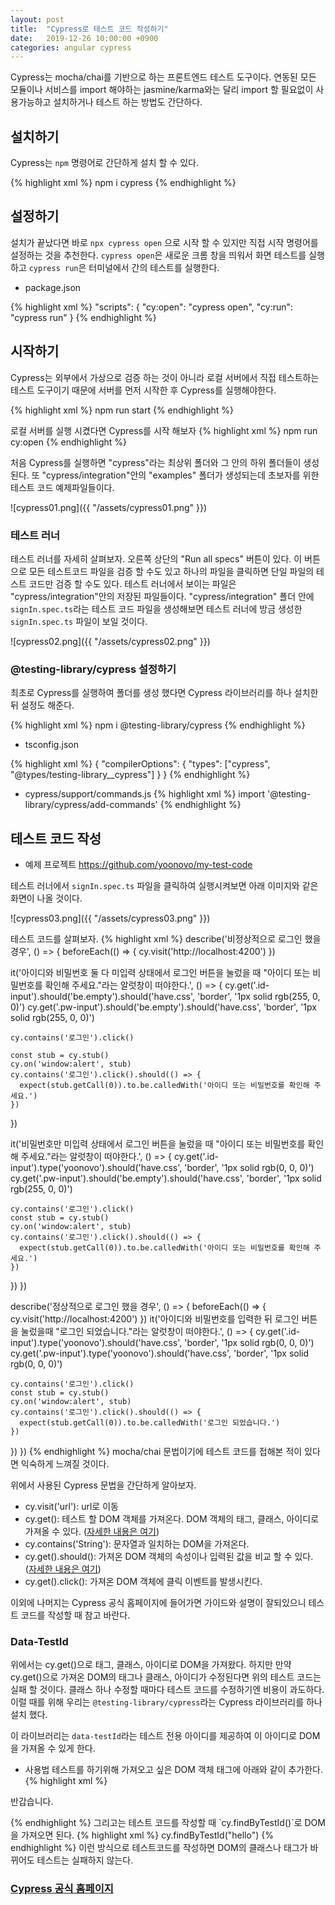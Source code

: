 ```yaml
---
layout: post
title:  "Cypress로 테스트 코드 작성하기"
date:   2019-12-26 10:00:00 +0900
categories: angular cypress
---
```


Cypress는 mocha/chai를 기반으로 하는 프론트엔드 테스트 도구이다.
연동된 모든 모듈이나 서비스를 import 해야하는 jasmine/karma와는 달리 import 할 필요없이 사용가능하고 설치하거나 테스트 하는 방법도 간단하다.

## 설치하기 

Cypress는 `npm` 명령어로 간단하게 설치 할 수 있다.

{% highlight xml %}
npm i cypress
{% endhighlight %}

## 설정하기 

설치가 끝났다면 바로 `npx cypress open` 으로 시작 할 수 있지만 직접 시작 명령어를 설정하는 것을 추천한다.
`cypress open`은 새로운 크롬 창을 띄워서 화면 테스트를 실행하고 `cypress run`은 터미널에서 간의  테스트를 실행한다. 

* package.json

{% highlight xml %}
"scripts": {
    "cy:open": "cypress open",
    "cy:run": "cypress run"
}
{% endhighlight %}

## 시작하기

Cypress는 외부에서 가상으로 검증 하는 것이 아니라 로컬 서버에서 직접 테스트하는 테스트 도구이기 때문에 서버를 먼저 시작한 후 Cypress를 실행해야한다.

{% highlight xml %}
npm run start
{% endhighlight %}

로컬 서버를 실행 시켰다면 Cypress를 시작 해보자
{% highlight xml %}
npm run cy:open
{% endhighlight %}

처음 Cypress를 실행하면 "cypress"라는 최상위 폴더와 그 안의 하위 폴더들이 생성된다.
또 "cypress/integration"안의 "examples" 폴더가 생성되는데 초보자를 위한 테스트 코드 예제파일들이다.

![cypress01.png]({{ "/assets/cypress01.png" }})

### 테스트 러너
테스트 러너를 자세히 살펴보자.
오른쪽 상단의 "Run all specs" 버튼이 있다. 이 버튼으로 모든 테스트코드 파일을 검증 할 수도 있고 하나의 파일을 클릭하면 단일 파일의 테스트 코드만 검증 할 수도 있다. 
테스트 러너에서 보이는 파일은 "cypress/integration"안의 저장된 파일들이다.
"cypress/integration" 폴더 안에 `signIn.spec.ts`라는 테스트 코드 파일을 생성해보면 테스트 러너에 방금 생성한 `signIn.spec.ts` 파일이 보일 것이다.

![cypress02.png]({{ "/assets/cypress02.png" }})


### @testing-library/cypress 설정하기
최초로 Cypress를 실행하여 폴더를 생성 했다면  Cypress 라이브러리를 하나 설치한 뒤 설정도 해준다. 

{% highlight xml %}
npm i @testing-library/cypress
{% endhighlight %}
* tsconfig.json

{% highlight xml %}
{
  "compilerOptions": {
    "types": ["cypress", "@types/testing-library__cypress"]
  }
}
{% endhighlight %}

* cypress/support/commands.js
{% highlight xml %}
import '@testing-library/cypress/add-commands'
{% endhighlight %}

## 테스트 코드 작성
- 예제 프로젝트 https://github.com/yoonovo/my-test-code

테스트 러너에서  `signIn.spec.ts` 파일을 클릭하여 실행시켜보면 아래 이미지와 같은 화면이 나올 것이다.

![cypress03.png]({{ "/assets/cypress03.png" }})

테스트 코드를 살펴보자.
{% highlight xml %}
describe('비정상적으로 로그인 했을 경우', () => {
  beforeEach(() => {
    cy.visit('http://localhost:4200')
  })

  it('아이디와 비밀번호 둘 다 미입력 상태에서 로그인 버튼을 눌렀을 때 "아이디 또는 비밀번호를 확인해 주세요."라는 알럿창이 떠야한다.', () => {
    cy.get('.id-input').should('be.empty').should('have.css', 'border', '1px solid rgb(255, 0, 0)')
    cy.get('.pw-input').should('be.empty').should('have.css', 'border', '1px solid rgb(255, 0, 0)')

    cy.contains('로그인').click()

    const stub = cy.stub()
    cy.on('window:alert', stub)
    cy.contains('로그인').click().should(() => {
      expect(stub.getCall(0)).to.be.calledWith('아이디 또는 비밀번호를 확인해 주세요.')      
    })
  })

  it('비밀번호만 미입력 상태에서 로그인 버튼을 눌렀을 때 "아이디 또는 비밀번호를 확인해 주세요."라는 알럿창이 떠야한다.', () => {
    cy.get('.id-input').type('yoonovo').should('have.css', 'border', '1px solid rgb(0, 0, 0)')
    cy.get('.pw-input').should('be.empty').should('have.css', 'border', '1px solid rgb(255, 0, 0)')

    cy.contains('로그인').click()
    const stub = cy.stub()
    cy.on('window:alert', stub)
    cy.contains('로그인').click().should(() => {
      expect(stub.getCall(0)).to.be.calledWith('아이디 또는 비밀번호를 확인해 주세요.')      
    })
  })
})

describe('정상적으로 로그인 했을 경우', () => {
  beforeEach(() => {
    cy.visit('http://localhost:4200')
  })
  it('아이디와 비밀번호를 입력한 뒤 로그인 버튼을 눌렀을때 "로그인 되었습니다."라는 알럿창이 떠야한다.', () => {
    cy.get('.id-input').type('yoonovo').should('have.css', 'border', '1px solid rgb(0, 0, 0)')
    cy.get('.pw-input').type('yoonovo').should('have.css', 'border', '1px solid rgb(0, 0, 0)')

    cy.contains('로그인').click()
    const stub = cy.stub()
    cy.on('window:alert', stub)
    cy.contains('로그인').click().should(() => {
      expect(stub.getCall(0)).to.be.calledWith('로그인 되었습니다.')      
    })
  })
})
{% endhighlight %}
mocha/chai 문법이기에 테스트 코드를 접해본 적이 있다면 익숙하게 느껴질 것이다.

위에서 사용된 Cypress 문법을 간단하게 알아보자. 

- cy.visit('url'): url로 이동
- cy.get(): 테스트 할 DOM 객체를 가져온다. DOM 객체의 태그, 클래스, 아이디로 가져올 수 있다. ([자세한 내용은 여기](https://docs.cypress.io/api/commands/get.html#Selector))
- cy.contains('String'): 문자열과 일치하는 DOM을 가져온다. 
- cy.get().should(): 가져온 DOM 객체의 속성이나 입력된 값을 비교 할 수 있다. ([자세한 내용은 여기](https://docs.cypress.io/api/commands/should.html#Arguments))
- cy.get().click(): 가져온 DOM 객체에 클릭 이벤트를 발생시킨다.

이외에 나머지는 Cypress 공식 홈페이지에 들어가면 가이드와 설명이 잘되있으니 테스트 코드를 작성할 때 참고 바란다.

### Data-TestId
위에서는 cy.get()으로 태그, 클래스, 아이디로 DOM을 가져왔다.
하지만 만약 cy.get()으로 가져온 DOM의 태그나 클래스, 아이디가 수정된다면 위의 테스트 코드는 실패 할 것이다. 클래스 하나 수정할 때마다 테스트 코드를 수정하기엔 비용이 과도하다. 이럴 때를 위해 우리는 `@testing-library/cypress`라는 Cypress 라이브러리를 하나 설치 했다.

이 라이브러리는 `data-testId`라는 테스트 전용 아이디를 제공하여 이 아이디로 DOM을 가져올 수 있게 한다. 

- 사용법
테스트를 하기위해 가져오고 싶은 DOM 객체 태그에 아래와 같이 추가한다. 
{% highlight xml %}
<p data-testId="hello">반갑습니다.</p>
{% endhighlight %}
그리고는 테스트 코드를 작성할 때 `cy.findByTestId()`로 DOM을 가져오면 된다.
{% highlight xml %}
cy.findByTestId("hello")
{% endhighlight %}
이런 방식으로 테스트코드를 작성하면 DOM의 클래스나 태그가 바뀌어도 테스트는 실패하지 않는다.

### [Cypress 공식 홈페이지](https://www.cypress.io/)
